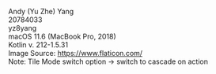 Andy (Yu Zhe) Yang\
20784033\
yz8yang\
macOS 11.6 (MacBook Pro, 2018)\
Kotlin v. 212-1.5.31\
Image Source: https://www.flaticon.com/ \
Note: Tile Mode switch option -> switch to cascade on action